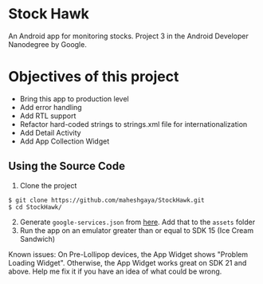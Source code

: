 # Stock Hawk
An Android app for monitoring stocks. Project 3 in the Android Developer Nanodegree by Google.

# Objectives of this project
- Bring this app to production level
- Add error handling
- Add RTL support
- Refactor hard-coded strings to strings.xml file for internationalization
- Add Detail Activity
- Add App Collection Widget

## Using the Source Code
1. Clone the project 

  ```
  $ git clone https://github.com/maheshgaya/StockHawk.git
  $ cd StockHawk/
  ```
 
2. Generate `google-services.json` from [here](https://developers.google.com/mobile/add?platform=android). Add that to the `assets` folder
3. Run the app on an emulator greater than or equal to SDK 15 (Ice Cream Sandwich)

Known issues: On Pre-Lollipop devices, the App Widget shows "Problem Loading Widget". Otherwise, the App Widget works great on SDK 21 and above. Help me fix it if you have an idea of what could be wrong.
